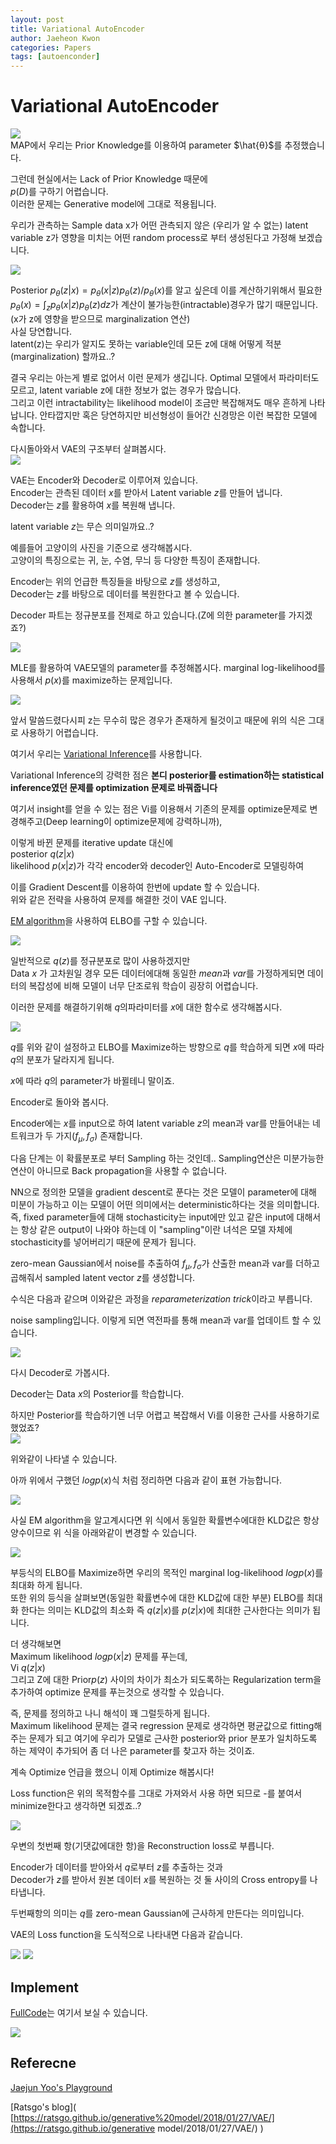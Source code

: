 ```yaml
---
layout: post
title: Variational AutoEncoder
author: Jaeheon Kwon
categories: Papers
tags: [autoenconder]
---
```


# Variational AutoEncoder

<img src = "https://py-tonic.github.io/images/VAE/0.png">

<br>
MAP에서 우리는 Prior Knowledge를 이용하여 parameter $\hat{θ}$를 추정했습니다.<br>

그런데 현실에서는 Lack of Prior Knowledge 때문에<br> 
$p(D)$를 구하기 어렵습니다.<br>
이러한 문제는 Generative model에 그대로 적용됩니다.<br>

우리가 관측하는 Sample data x가 어떤 관측되지 않은 (우리가 알 수 없는) latent variable z가 영향을 미치는 어떤 random process로 부터 생성된다고 가정해 보겠습니다.<br>

<img src = "https://py-tonic.github.io/images/VAE/1.png">

Posterior $p_θ(z|x)=p_θ(x|z)p_θ(z)/p_θ(x)$를 알고 싶은데 이를 계산하기위해서 필요한 $p_θ(x) = \int_z p_θ(x|z)p_θ(z)dz$가 계산이 불가능한(intractable)경우가 많기 때문입니다.(x가 z에 영향을 받으므로 marginalization 연산)<br>
사실 당연합니다. <br>latent(z)는 우리가 알지도 못하는 variable인데 모든 z에 대해 어떻게 적분(marginalization) 할까요..?<br>

결국 우리는 아는게 별로 없어서 이런 문제가 생깁니다. Optimal 모델에서 파라미터도 모르고, latent variable z에 대한 정보가 없는 경우가 많습니다.<br>
 그리고 이런 intractability는 likelihood model이 조금만 복잡해져도 매우 흔하게 나타납니다. 안타깝지만 혹은 당연하지만 비선형성이 들어간 신경망은 이런 복잡한 모델에 속합니다. <br>

다시돌아와서 VAE의 구조부터 살펴봅시다.<br>
<img src = "https://py-tonic.github.io/images/VAE/2.png">

VAE는 Encoder와 Decoder로 이루어져 있습니다.<br>
Encoder는 관측된 데이터 $x$를 받아서 Latent variable $z$를 만들어 냅니다.<br>
Decoder는 $z$를 활용하여 $x$를 복원해 냅니다.<br>

latent variable $z$는 무슨 의미일까요..?<br>

예를들어 고양이의 사진을 기준으로 생각해봅시다.<br>
고양이의 특징으로는 귀, 눈, 수염, 무늬 등 다양한 특징이 존재합니다.<br>

Encoder는 위의 언급한 특징들을 바탕으로 $z$를 생성하고,<br>
Decoder는 $z$를 바탕으로 데이터를 복원한다고 볼 수 있습니다.<br>

Decoder 파트는 정규분포를 전제로 하고 있습니다.(Z에 의한 parameter를 가지겠죠?)<br>

<img src = "https://py-tonic.github.io/images/VAE/3.PNG">

MLE를 활용하여 VAE모델의 parameter를 추정해봅시다. marginal log-likelihood를 사용해서 $p(x)$를 maximize하는 문제입니다.<br>

<img src = "https://py-tonic.github.io/images/VAE/4.PNG">

앞서 말씀드렸다시피 z는 무수히 많은 경우가 존재하게 될것이고 때문에 위의 식은 그대로 사용하기 어렵습니다.<br>

여기서 우리는 [Variational Inference]( https://jaeheondev.github.io/VI-post/ )를 사용합니다.<br>

Variational Inference의 강력한 점은  **본디 posterior를 estimation하는 statistical inference였던 문제를 optimization 문제로 바꿔줍니다**<br>

여기서 insight를 얻을 수 있는 점은 Vi를 이용해서 기존의 문제를 optimize문제로 변경해주고(Deep learning이 optimize문제에 강력하니까),<br>

이렇게 바뀐 문제를 iterative update 대신에<br>
posterior $q(z|x)$<br>
likelihood $p(x|z)$가 각각 encoder와 decoder인 Auto-Encoder로 모델링하여<br>

이를 Gradient Descent를 이용하여 한번에 update 할 수 있습니다.<br> 
위와 같은 전략을 사용하여 문제를 해결한 것이 VAE 입니다.<br>

[EM algorithm]( https://jaeheondev.github.io/EM-algorithm-post/ )을 사용하여 ELBO를 구할 수 있습니다.<br>

<img src = "https://py-tonic.github.io/images/VAE/5.PNG">

일반적으로 $q(z)$를 정규분포로 많이 사용하겠지만<br>Data $x$ 가 고차원일 경우 모든 데이터에대해 동일한 $mean$과 $var$를 가정하게되면 데이터의 복잡성에 비해 모델이 너무 단조로워 학습이 굉장히 어렵습니다.<br>

이러한 문제를 해결하기위해 $q$의파라미터를 $x$에 대한 함수로 생각해봅시다.<br>

<img src = "https://py-tonic.github.io/images/VAE/6.PNG">

$q$를 위와 같이 설정하고 ELBO를 Maximize하는 방향으로 $q$를 학습하게 되면 $x$에 따라 $q$의 분포가 달라지게 됩니다.<br>

$x$에 따라 $q$의 parameter가 바뀔테니 말이죠.<br>

Encoder로 돌아와 봅시다.<br>

Encoder에는 $x$를 input으로 하여 latent variable $z$의 mean과 var를 만들어내는 네트워크가 두 가지($f_μ,f_σ$) 존재합니다.<br>

다음 단계는 이 확률분포로 부터 Sampling 하는 것인데.. Sampling연산은 미분가능한 연산이 아니므로 Back propagation을 사용할 수 없습니다.<br>

 NN으로 정의한 모델을 gradient descent로 푼다는 것은 모델이 parameter에 대해 미분이 가능하고 이는 모델이 어떤 의미에서는 deterministic하다는 것을 의미합니다.<br> 즉, fixed parameter들에 대해 stochasticity는 input에만 있고 같은 input에 대해서는 항상 같은 output이 나와야 하는데 이 "sampling"이란 녀석은 모델 자체에 stochasticity를 넣어버리기 때문에 문제가 됩니다.<br>

zero-mean Gaussian에서 noise를 추출하여 $f_μ,f_σ$가 산출한 mean과 var를 더하고 곱해줘서 sampled latent vector $z$를 생성합니다.<br>

수식은 다음과 같으며 이와같은 과정을 *reparameterization trick*이라고 부릅니다.<br>

noise sampling입니다. 이렇게 되면 역전파를 통해 mean과 var를 업데이트 할 수 있습니다.<br>

<img src = "https://py-tonic.github.io/images/VAE/7.PNG">

다시 Decoder로 가봅시다.<br>

Decoder는 Data $x$의 Posterior를 학습합니다.<br>

하지만 Posterior를 학습하기엔 너무 어렵고 복잡해서 Vi를 이용한 근사를 사용하기로 했었죠?<br>
<img src = "https://py-tonic.github.io/images/VAE/8.PNG">

위와같이 나타낼 수 있습니다.<br>

아까 위에서 구했던 $logp(x)$식 처럼 정리하면 다음과 같이 표현 가능합니다.<br>

<img src = "https://py-tonic.github.io/images/VAE/9.PNG">

사실 EM algorithm을 알고계시다면 위 식에서 동일한 확률변수에대한 KLD값은 항상 양수이므로 위 식을 아래와같이 변경할 수 있습니다.<br>

<img src = "https://py-tonic.github.io/images/VAE/10.PNG">

부등식의 ELBO를 Maximize하면 우리의 목적인 marginal log-likelihood $logp(x)$를 최대화 하게 됩니다.<br>
또한 위의 등식을 살펴보면(동일한 확률변수에 대한 KLD값에 대한 부분) ELBO를 최대화 한다는 의미는 KLD값의 최소화 즉  $q(z|x)$를 $p(z|x)$에 최대한 근사한다는 의미가 됩니다.<br>

더 생각해보면<br> 
Maximum likelihood $logp(x|z)$ 문제를 푸는데,<br>
Vi $q(z|x)$<br>
그리고 Z에 대한 Prior$p(z)$ 사이의 차이가 최소가 되도록하는 Regularization term을 추가하여 optimize 문제를 푸는것으로 생각할 수 있습니다.<br>

 즉, 문제를 정의하고 나니 해석이 꽤 그럴듯하게 됩니다.<br> 
 Maximum likelihood 문제는 결국 regression 문제로 생각하면 평균값으로 fitting해주는 문제가 되고 여기에 우리가 모델로 근사한 posterior와 prior 분포가 일치하도록 하는 제약이 추가되어 좀 더 나은 parameter를 찾고자 하는 것이죠.<br>

 

계속 Optimize 언급을 했으니 이제 Optimize 해봅시다!<br>

Loss function은 위의 목적함수를 그대로 가져와서 사용 하면 되므로 -를 붙여서 minimize한다고 생각하면 되겠죠..?<br>

<img src = "https://py-tonic.github.io/images/VAE/11.PNG">

우변의 첫번째 항(기댓값에대한 항)을 Reconstruction loss로 부릅니다.<br>

Encoder가 데이터를 받아와서 $q$로부터 $z$를 추출하는 것과<br>Decoder가 $z$를 받아서 원본 데이터 $x$를 복원하는 것 둘 사이의 Cross entropy를 나타냅니다.<br>

두번째항의 의미는 $q$를 zero-mean Gaussian에 근사하게 만든다는 의미입니다.<br>

VAE의 Loss function을 도식적으로 나타내면 다음과 같습니다.<br>

<img src = "https://py-tonic.github.io/images/VAE/12.PNG">

 

<img src = "https://py-tonic.github.io/images/VAE/13.PNG">

## Implement

[FullCode](https://github.com/jaeheondev/Implement_VAE)는 여기서 보실 수 있습니다.


<img src = "https://py-tonic.github.io/images/VAE/vae_mnist.gif">

## Referecne

[Jaejun Yoo's Playground](http://jaejunyoo.blogspot.com/)<br>

[Ratsgo's blog]( [https://ratsgo.github.io/generative%20model/2018/01/27/VAE/](https://ratsgo.github.io/generative model/2018/01/27/VAE/) )

